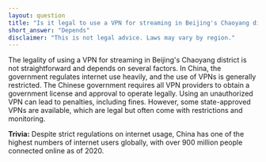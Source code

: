 ```yaml
---
layout: question
title: "Is it legal to use a VPN for streaming in Beijing's Chaoyang district?"
short_answer: "Depends"
disclaimer: "This is not legal advice. Laws may vary by region."
---
```


The legality of using a VPN for streaming in Beijing's Chaoyang district is not straightforward and depends on several factors. In China, the government regulates internet use heavily, and the use of VPNs is generally restricted. The Chinese government requires all VPN providers to obtain a government license and approval to operate legally. Using an unauthorized VPN can lead to penalties, including fines. However, some state-approved VPNs are available, which are legal but often come with restrictions and monitoring.

**Trivia:** Despite strict regulations on internet usage, China has one of the highest numbers of internet users globally, with over 900 million people connected online as of 2020.
